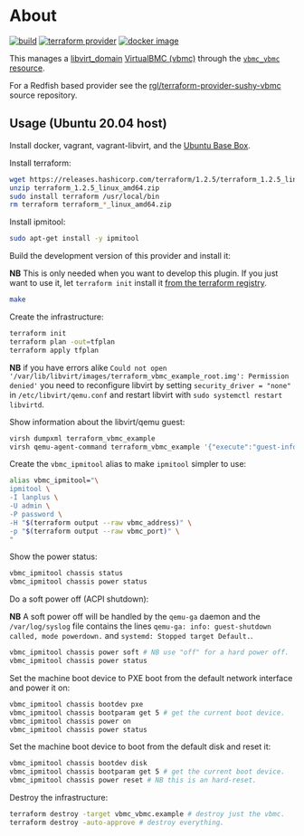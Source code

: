 # About

[![build](https://github.com/rgl/terraform-provider-vbmc/actions/workflows/build.yml/badge.svg)](https://github.com/rgl/terraform-provider-vbmc/actions/workflows/build.yml)
[![terraform provider](https://img.shields.io/badge/terraform%20provider-rgl%2Fvbmc-blue)](https://registry.terraform.io/providers/rgl/vbmc)
[![docker image](https://img.shields.io/docker/v/ruilopes/vbmc-emulator?color=blue&label=docker%20image%20ruilopes%2Fvbmc-emulator&sort=semver)](https://hub.docker.com/r/ruilopes/vbmc-emulator/tags)

This manages a [libvirt_domain](https://github.com/dmacvicar/terraform-provider-libvirt) [VirtualBMC (vbmc)](https://github.com/openstack/virtualbmc) through the [`vbmc_vbmc` resource](https://github.com/rgl/terraform-provider-vbmc/blob/main/docs/resources/vbmc_vbmc.md).

For a Redfish based provider see the [rgl/terraform-provider-sushy-vbmc](https://github.com/rgl/terraform-provider-sushy-vbmc) source repository.

## Usage (Ubuntu 20.04 host)

Install docker, vagrant, vagrant-libvirt, and the [Ubuntu Base Box](https://github.com/rgl/ubuntu-vagrant).

Install terraform:

```bash
wget https://releases.hashicorp.com/terraform/1.2.5/terraform_1.2.5_linux_amd64.zip
unzip terraform_1.2.5_linux_amd64.zip
sudo install terraform /usr/local/bin
rm terraform terraform_*_linux_amd64.zip
```

Install ipmitool:

```bash
sudo apt-get install -y ipmitool
```

Build the development version of this provider and install it:

**NB** This is only needed when you want to develop this plugin. If you just want to use it, let `terraform init` install it [from the terraform registry](https://registry.terraform.io/providers/rgl/vbmc).

```bash
make
```

Create the infrastructure:

```bash
terraform init
terraform plan -out=tfplan
terraform apply tfplan
```

**NB** if you have errors alike `Could not open '/var/lib/libvirt/images/terraform_vbmc_example_root.img': Permission denied'` you need to reconfigure libvirt by setting `security_driver = "none"` in `/etc/libvirt/qemu.conf` and restart libvirt with `sudo systemctl restart libvirtd`.

Show information about the libvirt/qemu guest:

```bash
virsh dumpxml terraform_vbmc_example
virsh qemu-agent-command terraform_vbmc_example '{"execute":"guest-info"}' --pretty
```

Create the `vbmc_ipmitool` alias to make `ipmitool` simpler to use:

```bash
alias vbmc_ipmitool="\
ipmitool \
-I lanplus \
-U admin \
-P password \
-H "$(terraform output --raw vbmc_address)" \
-p "$(terraform output --raw vbmc_port)" \
"
```

Show the power status:

```bash
vbmc_ipmitool chassis status
vbmc_ipmitool chassis power status
```

Do a soft power off (ACPI shutdown):

**NB** A soft power off will be handled by the `qemu-ga` daemon and the `/var/log/syslog` file contains the lines `qemu-ga: info: guest-shutdown called, mode powerdown.` and `systemd: Stopped target Default.`.

```bash
vbmc_ipmitool chassis power soft # NB use "off" for a hard power off.
vbmc_ipmitool chassis power status
```

Set the machine boot device to PXE boot from the default network interface and power it on:

```bash
vbmc_ipmitool chassis bootdev pxe
vbmc_ipmitool chassis bootparam get 5 # get the current boot device.
vbmc_ipmitool chassis power on
vbmc_ipmitool chassis power status
```

Set the machine boot device to boot from the default disk and reset it:

```bash
vbmc_ipmitool chassis bootdev disk
vbmc_ipmitool chassis bootparam get 5 # get the current boot device.
vbmc_ipmitool chassis power reset # NB this is an hard-reset.
```

Destroy the infrastructure:

```bash
terraform destroy -target vbmc_vbmc.example # destroy just the vbmc.
terraform destroy -auto-approve # destroy everything.
```
